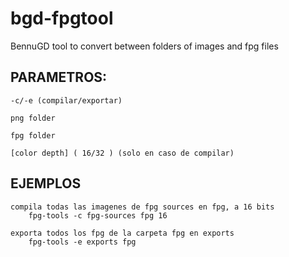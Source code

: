 # bgd-fpgtool

BennuGD tool to convert between folders of images and fpg files


## PARAMETROS:

	-c/-e (compilar/exportar)

	png folder

	fpg folder

	[color depth] ( 16/32 ) (solo en caso de compilar)


## EJEMPLOS

	compila todas las imagenes de fpg sources en fpg, a 16 bits
		fpg-tools -c fpg-sources fpg 16

	exporta todos los fpg de la carpeta fpg en exports
		fpg-tools -e exports fpg

